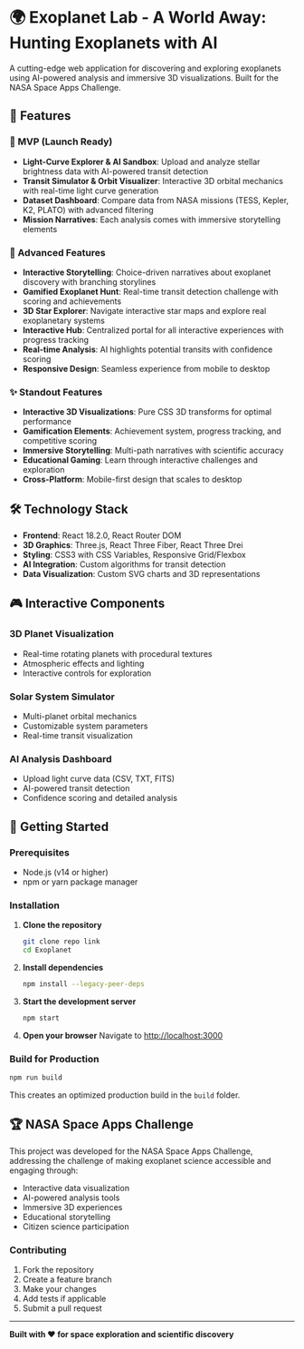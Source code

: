 # 🌍 Exoplanet Lab - A World Away: Hunting Exoplanets with AI

A cutting-edge web application for discovering and exploring exoplanets using AI-powered analysis and immersive 3D visualizations. Built for the NASA Space Apps Challenge.

## 🚀 Features

### 🎯 MVP (Launch Ready)

- **Light-Curve Explorer & AI Sandbox**: Upload and analyze stellar brightness data with AI-powered transit detection
- **Transit Simulator & Orbit Visualizer**: Interactive 3D orbital mechanics with real-time light curve generation
- **Dataset Dashboard**: Compare data from NASA missions (TESS, Kepler, K2, PLATO) with advanced filtering
- **Mission Narratives**: Each analysis comes with immersive storytelling elements

### 🌟 Advanced Features

- **Interactive Storytelling**: Choice-driven narratives about exoplanet discovery with branching storylines
- **Gamified Exoplanet Hunt**: Real-time transit detection challenge with scoring and achievements
- **3D Star Explorer**: Navigate interactive star maps and explore real exoplanetary systems
- **Interactive Hub**: Centralized portal for all interactive experiences with progress tracking
- **Real-time Analysis**: AI highlights potential transits with confidence scoring
- **Responsive Design**: Seamless experience from mobile to desktop

### ✨ Standout Features

- **Interactive 3D Visualizations**: Pure CSS 3D transforms for optimal performance
- **Gamification Elements**: Achievement system, progress tracking, and competitive scoring
- **Immersive Storytelling**: Multi-path narratives with scientific accuracy
- **Educational Gaming**: Learn through interactive challenges and exploration
- **Cross-Platform**: Mobile-first design that scales to desktop

## 🛠️ Technology Stack

- **Frontend**: React 18.2.0, React Router DOM
- **3D Graphics**: Three.js, React Three Fiber, React Three Drei
- **Styling**: CSS3 with CSS Variables, Responsive Grid/Flexbox
- **AI Integration**: Custom algorithms for transit detection
- **Data Visualization**: Custom SVG charts and 3D representations

## 🎮 Interactive Components

### 3D Planet Visualization

- Real-time rotating planets with procedural textures
- Atmospheric effects and lighting
- Interactive controls for exploration

### Solar System Simulator

- Multi-planet orbital mechanics
- Customizable system parameters
- Real-time transit visualization

### AI Analysis Dashboard

- Upload light curve data (CSV, TXT, FITS)
- AI-powered transit detection
- Confidence scoring and detailed analysis

## 🚀 Getting Started

### Prerequisites

- Node.js (v14 or higher)
- npm or yarn package manager

### Installation

1. **Clone the repository**

   ```bash
   git clone repo link
   cd Exoplanet
   ```

2. **Install dependencies**

   ```bash
   npm install --legacy-peer-deps
   ```

3. **Start the development server**

   ```bash
   npm start
   ```

4. **Open your browser**
   Navigate to [http://localhost:3000](http://localhost:3000)

### Build for Production

```bash
npm run build
```

This creates an optimized production build in the `build` folder.

## 🏆 NASA Space Apps Challenge

This project was developed for the NASA Space Apps Challenge, addressing the challenge of making exoplanet science accessible and engaging through:

- Interactive data visualization
- AI-powered analysis tools
- Immersive 3D experiences
- Educational storytelling
- Citizen science participation

### Contributing

1. Fork the repository
2. Create a feature branch
3. Make your changes
4. Add tests if applicable
5. Submit a pull request

---

**Built with ❤️ for space exploration and scientific discovery**
